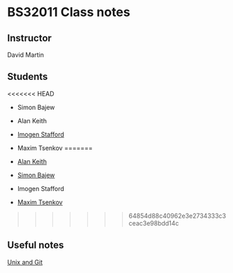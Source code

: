 # BS32011 Class notes

## Instructor

David Martin

## Students

<<<<<<< HEAD
* Simon Bajew
* Alan Keith
* [Imogen Stafford](imogenabout)
* Maxim Tsenkov
=======

* [Alan Keith](akeith.md)
* [Simon Bajew](SimonB.md)
* Imogen Stafford
* [Maxim Tsenkov](MaximT.md)
>>>>>>> 64854d88c40962e3e2734333c3ceac3e98bdd14c

## Useful notes

[Unix and Git](shell_and_git.md)
